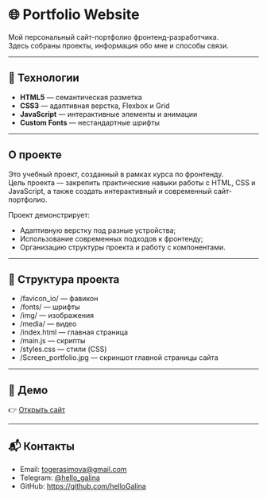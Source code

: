 # 🌐 Portfolio Website

Мой персональный сайт-портфолио фронтенд-разработчика.  
Здесь собраны проекты, информация обо мне и способы связи.  

---

## 🚀 Технологии
- **HTML5** — семантическая разметка  
- **CSS3** — адаптивная верстка, Flexbox и Grid  
- **JavaScript** — интерактивные элементы и анимации  
- **Custom Fonts** — нестандартные шрифты  

---

## О проекте

Это учебный проект, созданный в рамках курса по фронтенду.  
Цель проекта — закрепить практические навыки работы с HTML, CSS и JavaScript, а также создать интерактивный и современный сайт-портфолио.  

Проект демонстрирует:
- Адаптивную верстку под разные устройства;
- Использование современных подходов к фронтенду;
- Организацию структуры проекта и работу с компонентами.

---

## 📂 Структура проекта
- /favicon_io/ — фавикон
- /fonts/ — шрифты
- /img/ — изображения
- /media/ — видео
- /index.html — главная страница
- /main.js — скрипты
- /styles.css — стили (CSS)
- /Screen_portfolio.jpg — скриншот главной страницы сайта

---

## 🔗 Демо
👉 [Открыть сайт](https://hellogalina.github.io/portfolio-site/)

---

## 📬 Контакты
- Email: togerasimova@gmail.com  
- Telegram: [@hello_galina](https://t.me/hello_galina)  
- GitHub: https://github.com/helloGalina